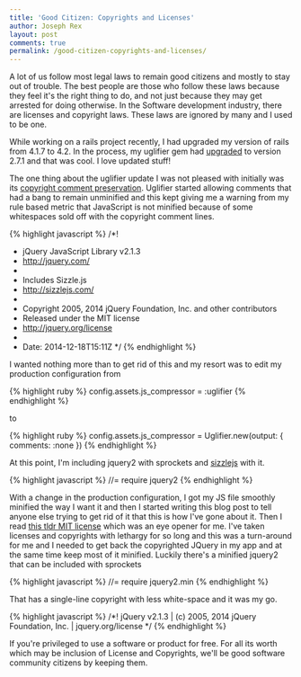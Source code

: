 ```yaml
---
title: 'Good Citizen: Copyrights and Licenses'
author: Joseph Rex
layout: post
comments: true
permalink: /good-citizen-copyrights-and-licenses/
---
```


A lot of us follow most legal laws to remain good citizens and mostly to stay out of trouble. The best people are those who follow these laws because they feel it's the right thing to do, and not just because they may get arrested for doing otherwise.
In the Software development industry, there are licenses and copyright laws. These laws are ignored by many and I used to be one.
<!--more-->

While working on a rails project recently, I had upgraded my version of rails from 4.1.7 to 4.2. In the process, my uglifier gem had [upgraded][1] to version 2.7.1 and that was cool. I love updated stuff!

The one thing about the uglifier update I was not pleased with initially was its [copyright comment preservation][2]. Uglifier started allowing comments that had a bang to remain unminified and this kept giving me a warning from my rule based metric that JavaScript is not minified because of some whitespaces sold off with the copyright comment lines.

{% highlight javascript %}
/*!
 * jQuery JavaScript Library v2.1.3
 * http://jquery.com/
 *
 * Includes Sizzle.js
 * http://sizzlejs.com/
 *
 * Copyright 2005, 2014 jQuery Foundation, Inc. and other contributors
 * Released under the MIT license
 * http://jquery.org/license
 *
 * Date: 2014-12-18T15:11Z
 */
{% endhighlight %}

I wanted nothing more than to get rid of this and my resort was to edit my production configuration from 

{% highlight ruby %}
config.assets.js_compressor = :uglifier
{% endhighlight %}

to

{% highlight ruby %}
config.assets.js_compressor = Uglifier.new(output: { comments: :none })
{% endhighlight %}

At this point, I'm including jquery2 with sprockets and [sizzlejs][3] with it.

{% highlight javascript %}
//= require jquery2
{% endhighlight %}

With a change in the production configuration, I got my JS file smoothly minified the way I want it and then I started writing this blog post to tell anyone else trying to get rid of it that this is how I've gone about it. Then I read [this tldr MIT license][4]  which was an eye opener for me. I've taken licenses and copyrights with lethargy for so long and this was a turn-around for me and I needed to get back the copyrighted JQuery in my app and at the same time keep most of it minified. Luckily there's a minified jquery2 that can be included with sprockets

{% highlight javascript %}
//= require jquery2.min
{% endhighlight %}

That has a single-line copyright with less white-space and it was my go.

{% highlight javascript %}
/*! jQuery v2.1.3 | (c) 2005, 2014 jQuery Foundation, Inc. | jquery.org/license */
{% endhighlight %}

If you're privileged to use a software or product for free. For all its worth which may be inclusion of License and Copyrights, we'll be good software community citizens by keeping them.


[1]: https://github.com/gneatgeek/uglifier/commit/8816c85ee0dca0dd1b9b22c7e5ea301c903362a9#diff-0a1bbe5d453e58345ac2d708f80701b0L240
[2]: https://github.com/lautis/uglifier/pull/78
[3]: http://sizzlejs.com/
[4]: https://tldrlegal.com/license/mit-license
